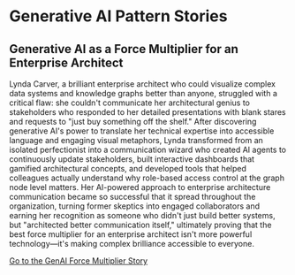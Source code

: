 # Generative AI Pattern Stories

## Generative AI as a Force Multiplier for an Enterprise Architect

Lynda Carver, a brilliant enterprise architect who could visualize complex data systems and knowledge graphs better than anyone, struggled with a critical flaw: she couldn't communicate her architectural genius to stakeholders who responded to her detailed presentations with blank stares and requests to "just buy something off the shelf." After discovering generative AI's power to translate her technical expertise into accessible language and engaging visual metaphors, Lynda transformed from an isolated perfectionist into a communication wizard who created AI agents to continuously update stakeholders, built interactive dashboards that gamified architectural concepts, and developed tools that helped colleagues actually understand why role-based access control at the graph node level matters. Her AI-powered approach to enterprise architecture communication became so successful that it spread throughout the organization, turning former skeptics into engaged collaborators and earning her recognition as someone who didn't just build better systems, but "architected better communication itself," ultimately proving that the best force multiplier for an enterprise architect isn't more powerful technology—it's making complex brilliance accessible to everyone.

[Go to the GenAI Force Multiplier Story](./genai-force-multiplier/index.md)